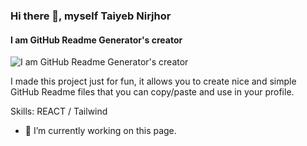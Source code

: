 <!-- ### Hi there 👋 -->

<!--
**taiyebnirjhar/taiyebnirjhar** is a ✨ _special_ ✨ repository because its `README.md` (this file) appears on your GitHub profile.

Here are some ideas to get you started:

- 🔭 I’m currently working on ...
- 🌱 I’m currently learning ...
- 👯 I’m looking to collaborate on ...
- 🤔 I’m looking for help with ...
- 💬 Ask me about ...
- 📫 How to reach me: ...
- 😄 Pronouns: ...
- ⚡ Fun fact: ...
-->
### Hi there 👋, myself Taiyeb Nirjhor
#### I am GitHub Readme Generator's creator
![I am GitHub Readme Generator's creator](https://i.ibb.co/QC6Mf8c/banner.png)

I made this project just for fun, it allows you to create nice and simple GitHub Readme files that you can copy/paste and use in your profile.

Skills:  REACT / Tailwind 

- 🔭 I’m currently working on this page. 




